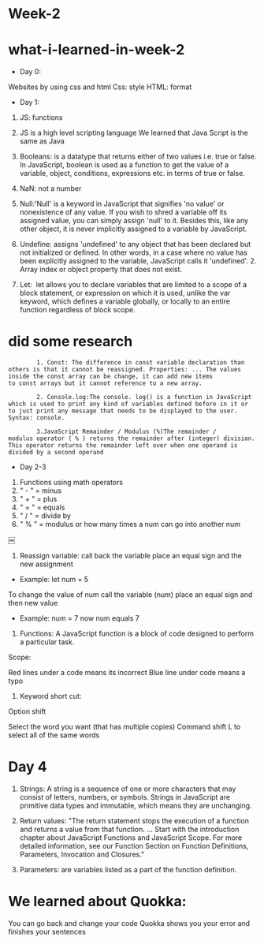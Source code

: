 # Week-2

# what-i-learned-in-week-2

* Day 0:


Websites by using css and html
Css: style
HTML: format
* Day 1:

1. JS: functions
2. JS is a high level scripting language
We learned that Java Script is the same as Java

3. Booleans: is a datatype that returns either of two values i.e. true or false. In JavaScript, boolean is used as a function to get the value of a variable, object, conditions, expressions etc. in terms of true or false.


4. NaN: not a number

5. Null:'Null' is a keyword in JavaScript that signifies 'no value' or nonexistence of any value. If you wish to shred a variable off its assigned value, you can simply assign 'null' to it. Besides this, like any other object, it is never implicitly assigned to a variable by JavaScript.

6. Undefine: assigns 'undefined' to any object that has been declared but not initialized or defined. In other words, in a case where no value has been explicitly assigned to the variable, JavaScript calls it 'undefined'. 2. Array index or object property that does not exist.

7.  Let:  let allows you to declare variables that are limited to a scope of a block statement, or expression on which it is used, unlike the var keyword, which defines a variable globally, or locally to an entire function regardless of block scope.
# did some research 

            1. Const: The difference in const variable declaration than others is that it cannot be reassigned. Properties: ... The values inside the const array can be change, it can add new items to const arrays but it cannot reference to a new array.
   
            2. Console.log:The console. log() is a function in JavaScript which is used to print any kind of variables defined before in it or to just print any message that needs to be displayed to the user. Syntax: console.

            3.JavaScript Remainder / Modulus (%)The remainder / modulus operator ( % ) returns the remainder after (integer) division. This operator returns the remainder left over when one operand is divided by a second operand


* Day 2-3

1. Functions using math operators 
2. " - " = minus
3. " + " = plus
4. " = " = equals
5. " / " = divide by
6. " % " = modulus or how many times a num can go into another num
   
￼

1. Reassign variable: call back the variable place an equal sign and the new assignment

* Example: let num = 5

To change the value of num call the variable (num) place an equal sign and then new value

* Example: num = 7 now num equals 7 


1. Functions: A JavaScript function is a block of code designed to perform a particular task.

Scope:

Red lines under a code means its incorrect 
Blue line under code means a typo



1. Keyword short cut:

Option shift 

Select the word you want (that has multiple copies) Command shift L to select all of the same words

# Day 4

1. Strings: A string is a sequence of one or more characters that may consist of letters, numbers, or symbols. Strings in JavaScript are primitive data types and immutable, which means they are unchanging.

2. Return values: "The return statement stops the execution of a function and returns a value from that function. ... Start with the introduction chapter about JavaScript Functions and JavaScript Scope. For more detailed information, see our Function Section on Function Definitions, Parameters, Invocation and Closures."

3. Parameters: are variables listed as a part of the function definition.

# We learned about Quokka:

 You can go back and change your code
Quokka  shows you your error and finishes your sentences 


